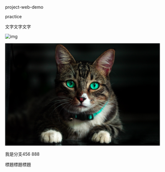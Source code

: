project-web-demo


practice

文字文字文字


![img](https://fakeimg.pl/300/)

![img2](./img/pexels-kelvin-valerio-617278.jpg)

我是分支456 888


標題標題標題

